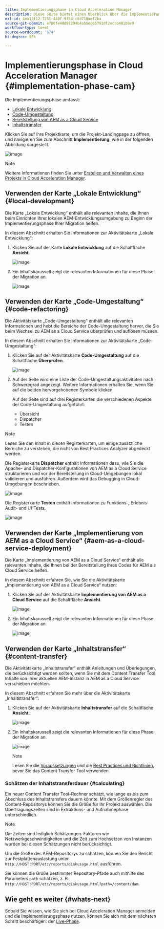 ```yaml
---
title: Implementierungsphase in Cloud Acceleration Manager
description: Diese Seite bietet einen Überblick über die Implementierungsphase in Cloud Acceleration Manager.
exl-id: 4ea13f12-7251-448f-9f54-c8d710aef2ba
source-git-commit: e786fe40d97294b4ab5e8657920f2ecbb401d8e9
workflow-type: tm+mt
source-wordcount: '674'
ht-degree: 96%

---
```


# Implementierungsphase in Cloud Acceleration Manager {#implementation-phase-cam}

Die Implementierungsphase umfasst:

* [Lokale Entwicklung](#local-development)
* [Code-Umgestaltung](#code-refactoring)
* [Bereitstellung von AEM as a Cloud Service](#aem-as-a-cloud-service-deployment)
* [Inhaltstransfer](#content-transfer)


Klicken Sie auf Ihre Projektkarte, um die Projekt-Landingpage zu öffnen, und navigieren Sie zum Abschnitt **Implementierung**, wie in der folgenden Abbildung dargestellt.

![image](/help/move-to-cloud-service/cloud-acceleration-manager/assets/implementation-1.png)

>[!NOTE]
>Weitere Informationen finden Sie unter [Erstellen und Verwalten eines Projekts in Cloud Acceleration Manager](https://experienceleague.adobe.com/docs/experience-manager-cloud-service/moving/cloud-acceleration-manager/using-cam/getting-started-cam.html?lang=de#create-project).


## Verwenden der Karte „Lokale Entwicklung“ {#local-development}

Die Karte „Lokale Entwicklung“ enthält alle relevanten Inhalte, die Ihnen beim Einrichten Ihrer lokalen AEM-Entwicklungsumgebung zu Beginn der Implementierungsphase Ihrer Migration helfen.

In diesem Abschnitt erhalten Sie Informationen zur Aktivitätskarte „Lokale Entwicklung“:

1. Klicken Sie auf der Karte **Lokale Entwicklung** auf die Schaltfläche **Ansicht**.

   ![image](/help/move-to-cloud-service/cloud-acceleration-manager/assets/implementation-2.png)

1. Ein Inhaltskarussell zeigt die relevanten Informationen für diese Phase der Migration an.

   ![image](/help/move-to-cloud-service/cloud-acceleration-manager/assets/implementation-3.png)


## Verwenden der Karte „Code-Umgestaltung“ {#code-refactoring}

Die Aktivitätskarte „Code-Umgestaltung“ enthält alle relevanten Informationen und hebt die Bereiche der Code-Umgestaltung hervor, die Sie beim Wechsel zu AEM as a Cloud Service überprüfen und auflösen müssen.

In diesem Abschnitt erhalten Sie Informationen zur Aktivitätskarte „Code-Umgestaltung“:

1. Klicken Sie auf der Aktivitätskarte **Code-Umgestaltung** auf die Schaltfläche **Überprüfen**.

   ![image](/help/move-to-cloud-service/cloud-acceleration-manager/assets/implementation-4.png)

1. Auf der Seite wird eine Liste der Code-Umgestaltungsaktivitäten nach Schweregrad angezeigt. Weitere Informationen erhalten Sie, wenn Sie auf die beiden hervorgehobenen Symbole klicken.

   Auf der Seite sind auf drei Registerkarten die verschiedenen Aspekte der Code-Umgestaltung aufgeführt:

   * Übersicht
   * Dispatcher
   * Testen

>[!NOTE]
>Lesen Sie den Inhalt in diesen Registerkarten, um einige zusätzliche Bereiche zu verstehen, die nicht von Best Practices Analyzer abgedeckt werden.

Die Registerkarte **Dispatcher** enthält Informationen dazu, wie Sie die Apache- und Dispatcher-Konfigurationen von AEM as a Cloud Service strukturieren und vor der Bereitstellung in Cloud-Umgebungen lokal validieren und ausführen. Außerdem wird das Debugging in Cloud-Umgebungen beschrieben.

![image](/help/move-to-cloud-service/cloud-acceleration-manager/assets/coderefactoring-2.png)

Die Registerkarte **Testen** enthält Informationen zu Funktions-, Erlebnis-Audit- und UI-Tests.

![image](/help/move-to-cloud-service/cloud-acceleration-manager/assets/coderefactoring-3.png)


## Verwenden der Karte „Implementierung von AEM as a Cloud Service“ {#aem-as-a-cloud-service-deployment}

Die Karte „Implementierung von AEM as a Cloud Service“ enthält alle relevanten Inhalte, die Ihnen bei der Bereitstellung Ihres Codes für AEM als Cloud Service helfen.

In diesem Abschnitt erfahren Sie, wie Sie die Aktivitätskarte „Implementierung von AEM as a Cloud Service“ nutzen:

1. Klicken Sie auf der Aktivitätskarte **Implementierung von AEM as a Cloud Service** auf die Schaltfläche **Ansicht**.

   ![image](/help/move-to-cloud-service/cloud-acceleration-manager/assets/implementation-6.png)

1. Ein Inhaltskarussell zeigt die relevanten Informationen für diese Phase der Migration an.

   ![image](/help/move-to-cloud-service/cloud-acceleration-manager/assets/aem-deployment-card.png)


## Verwenden der Karte „Inhaltstransfer“ {#content-transfer}

Die Aktivitätskarte „Inhaltstransfer“ enthält Anleitungen und Überlegungen, die berücksichtigt werden sollten, wenn Sie mit dem Content Transfer Tool Inhalte von Ihrer aktuellen AEM-Instanz in AEM as a Cloud Service verschieben möchten.

In diesem Abschnitt erfahren Sie mehr über die Aktivitätskarte „Inhaltstransfer“:

1. Klicken Sie auf der Aktivitätskarte **Inhaltstransfer** auf die Schaltfläche **Ansicht**.

   ![image](/help/move-to-cloud-service/cloud-acceleration-manager/assets/implementation-8.png)

1. Ein Inhaltskarussell zeigt die relevanten Informationen für diese Phase der Migration an.

   ![image](/help/move-to-cloud-service/cloud-acceleration-manager/assets/content-transfertool-card.png)

   >[!NOTE]
   >Lesen Sie die [Voraussetzungen](https://experienceleague.adobe.com/docs/experience-manager-cloud-service/moving/cloud-migration/content-transfer-tool/prerequisites-content-transfer-tool.html?lang=de) und die [Best Practices und Richtlinien](https://experienceleague.adobe.com/docs/experience-manager-cloud-service/moving/cloud-migration/content-transfer-tool/overview-content-transfer-tool.html?lang=de), bevor Sie das Content Transfer Tool verwenden.

### Schätzen der Inhaltstransferdauer {#calculating}

Ein neuer Content Transfer Tool-Rechner schätzt, wie lange es bis zum Abschluss des Inhaltstransfers dauern könnte. Mit dem Größenregler des Content-Repositorys können Sie die Größe für Ihr Projekt auswählen. Die Übertragungszeiten sind in Extraktions- und Aufnahmephase unterschiedlich.

>[!NOTE]
>Die Zeiten sind lediglich Schätzungen. Faktoren wie Netzwerkgeschwindigkeiten und die Zeit zum Hochsetzen von Instanzen wurden bei diesen Schätzungen nicht berücksichtigt.

Um die Größe des AEM-Repositorys zu schätzen, können Sie den Bericht zur Festplattenauslastung unter `http://HOST:PORT/etc/reports/diskusage.html` ausführen.

Sie können die Größe bestimmter Repository-Pfade auch mithilfe des Parameters `path` schätzen, z. B. `http://HOST:PORT/etc/reports/diskusage.html?path=/content/dam`.

## Wie geht es weiter {#whats-next}

Sobald Sie wissen, wie Sie sich bei Cloud Acceleration Manager anmelden und die Implementierungsphase nutzen, können Sie sich mit dem nächsten Schritt beschäftigen: der [Live-Phase](https://experienceleague.adobe.com/docs/experience-manager-cloud-service/moving/cloud-acceleration-manager/using-cam/cam-golive-phase.html?lang=de).
